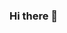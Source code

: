 ### Hi there 👋

<!--
<img src="https://github-readme-stats.vercel.app/api?username=minaecer&&show_icons=true&title_color=ffffff&icon_color=bb2acf&text_color=daf7dc&bg_color=151515">
